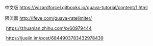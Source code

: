 中文版  https://wizardforcel.gitbooks.io/guava-tutorial/content/1.html

限流器  http://ifeve.com/guava-ratelimiter/

​			https://zhuanlan.zhihu.com/p/60979444

​             https://juejin.im/post/6844903783432978439